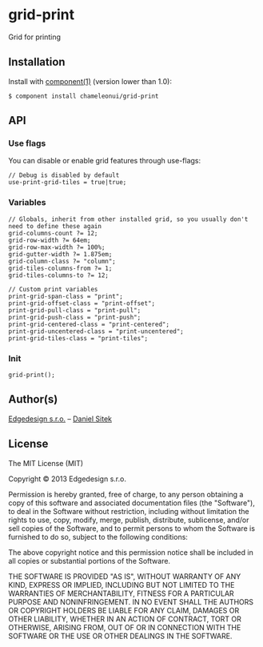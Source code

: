 
# grid-print

Grid for printing

## Installation

Install with [component(1)](http://component.io) (version lower than 1.0):

    $ component install chameleonui/grid-print

## API

### Use flags

You can disable or enable grid features through use-flags:

```
// Debug is disabled by default
use-print-grid-tiles = true|true;
```

### Variables
```
// Globals, inherit from other installed grid, so you usually don't need to define these again
grid-columns-count ?= 12;
grid-row-width ?= 64em;
grid-row-max-width ?= 100%;
grid-gutter-width ?= 1.875em;
grid-column-class ?= "column";
grid-tiles-columns-from ?= 1;
grid-tiles-columns-to ?= 12;

// Custom print variables
print-grid-span-class = "print";
print-grid-offset-class = "print-offset";
print-grid-pull-class = "print-pull";
print-grid-push-class = "print-push";
print-grid-centered-class = "print-centered";
print-grid-uncentered-class = "print-uncentered";
print-grid-tiles-class = "print-tiles";
```

### Init

```
grid-print();
```

## Author(s)

[Edgedesign s.r.o.](http://www.edgedesing.cz) – [Daniel Sitek](https://github.com/danielsitek)

## License

The MIT License (MIT)

Copyright © 2013 Edgedesign s.r.o.

Permission is hereby granted, free of charge, to any person obtaining a copy
of this software and associated documentation files (the "Software"), to deal
in the Software without restriction, including without limitation the rights
to use, copy, modify, merge, publish, distribute, sublicense, and/or sell
copies of the Software, and to permit persons to whom the Software is
furnished to do so, subject to the following conditions:

The above copyright notice and this permission notice shall be included in
all copies or substantial portions of the Software.

THE SOFTWARE IS PROVIDED "AS IS", WITHOUT WARRANTY OF ANY KIND, EXPRESS OR
IMPLIED, INCLUDING BUT NOT LIMITED TO THE WARRANTIES OF MERCHANTABILITY,
FITNESS FOR A PARTICULAR PURPOSE AND NONINFRINGEMENT. IN NO EVENT SHALL THE
AUTHORS OR COPYRIGHT HOLDERS BE LIABLE FOR ANY CLAIM, DAMAGES OR OTHER
LIABILITY, WHETHER IN AN ACTION OF CONTRACT, TORT OR OTHERWISE, ARISING FROM,
OUT OF OR IN CONNECTION WITH THE SOFTWARE OR THE USE OR OTHER DEALINGS IN
THE SOFTWARE.